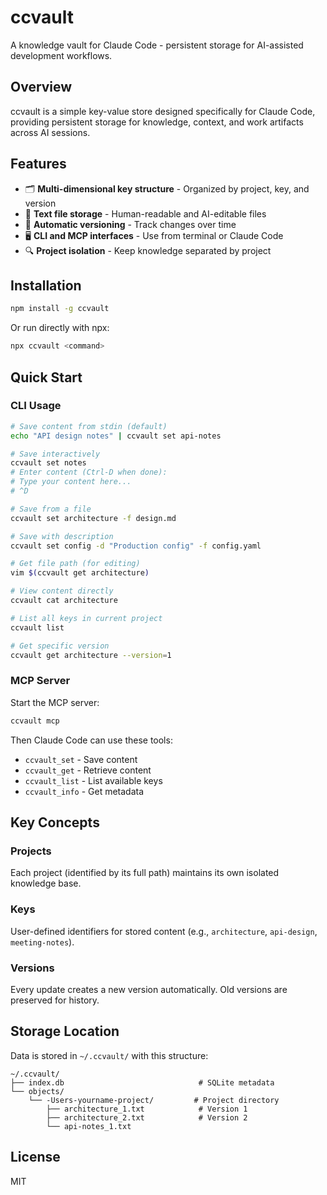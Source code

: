 # ccvault

A knowledge vault for Claude Code - persistent storage for AI-assisted development workflows.

## Overview

ccvault is a simple key-value store designed specifically for Claude Code, providing persistent storage for knowledge, context, and work artifacts across AI sessions.

## Features

- 🗂️ **Multi-dimensional key structure** - Organized by project, key, and version
- 📝 **Text file storage** - Human-readable and AI-editable files
- 🔄 **Automatic versioning** - Track changes over time
- 🖥️ **CLI and MCP interfaces** - Use from terminal or Claude Code
- 🔍 **Project isolation** - Keep knowledge separated by project

## Installation

```bash
npm install -g ccvault
```

Or run directly with npx:

```bash
npx ccvault <command>
```

## Quick Start

### CLI Usage

```bash
# Save content from stdin (default)
echo "API design notes" | ccvault set api-notes

# Save interactively
ccvault set notes
# Enter content (Ctrl-D when done):
# Type your content here...
# ^D

# Save from a file
ccvault set architecture -f design.md

# Save with description
ccvault set config -d "Production config" -f config.yaml

# Get file path (for editing)
vim $(ccvault get architecture)

# View content directly
ccvault cat architecture

# List all keys in current project
ccvault list

# Get specific version
ccvault get architecture --version=1
```

### MCP Server

Start the MCP server:

```bash
ccvault mcp
```

Then Claude Code can use these tools:

- `ccvault_set` - Save content
- `ccvault_get` - Retrieve content
- `ccvault_list` - List available keys
- `ccvault_info` - Get metadata

## Key Concepts

### Projects

Each project (identified by its full path) maintains its own isolated knowledge base.

### Keys

User-defined identifiers for stored content (e.g., `architecture`, `api-design`, `meeting-notes`).

### Versions

Every update creates a new version automatically. Old versions are preserved for history.

## Storage Location

Data is stored in `~/.ccvault/` with this structure:

```text
~/.ccvault/
├── index.db                              # SQLite metadata
└── objects/
    └── -Users-yourname-project/         # Project directory
        ├── architecture_1.txt            # Version 1
        ├── architecture_2.txt            # Version 2
        └── api-notes_1.txt
```

## License

MIT
